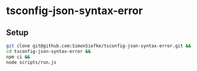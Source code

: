 # tsconfig-json-syntax-error

## Setup

```sh
git clone git@github.com:SimonSiefke/tsconfig-json-syntax-error.git &&
cd tsconfig-json-syntax-error &&
npm ci &&
node scripts/run.js
```
